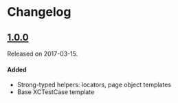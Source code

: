 # Changelog

## [1.0.0](https://github.com/PGSSoft/AutoMate-Templates/releases/tag/1.0.0)
Released on 2017-03-15.

#### Added
- Strong-typed helpers: locators, page object templates
- Base XCTestCase template

